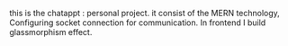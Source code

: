 this is the chatappt : personal project. 
it consist of the MERN technology, Configuring  socket connection for communication. 
In frontend I build glassmorphism effect.
